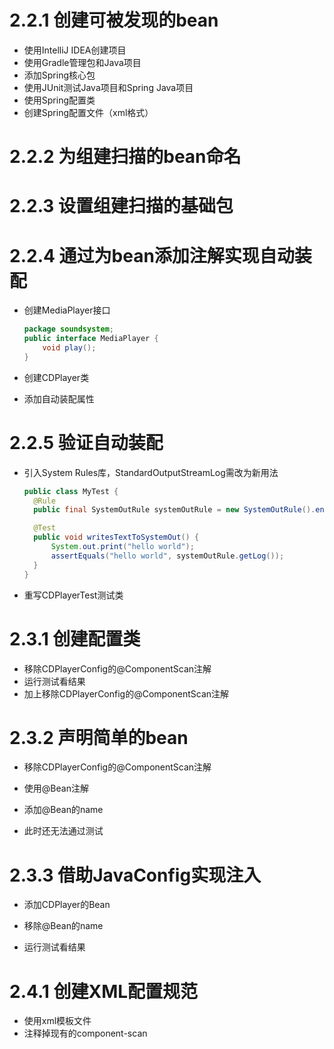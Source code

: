 # 2.2.1 创建可被发现的bean
- 使用IntelliJ IDEA创建项目
- 使用Gradle管理包和Java项目
- 添加Spring核心包
- 使用JUnit测试Java项目和Spring Java项目
- 使用Spring配置类
- 创建Spring配置文件（xml格式）

# 2.2.2 为组建扫描的bean命名

# 2.2.3 设置组建扫描的基础包

# 2.2.4 通过为bean添加注解实现自动装配

- 创建MediaPlayer接口

  ```java
  package soundsystem;
  public interface MediaPlayer {
      void play();
  }
  ```

- 创建CDPlayer类

- 添加自动装配属性

# 2.2.5 验证自动装配

- 引入System Rules库，StandardOutputStreamLog需改为新用法

  ```java
  public class MyTest {
  	@Rule
  	public final SystemOutRule systemOutRule = new SystemOutRule().enableLog();

  	@Test
  	public void writesTextToSystemOut() {
  		System.out.print("hello world");
  		assertEquals("hello world", systemOutRule.getLog());
  	}
  }
  ```
- ​重写CDPlayerTest测试类

# 2.3.1 创建配置类

- 移除CDPlayerConfig的@ComponentScan注解
- 运行测试看结果
- 加上移除CDPlayerConfig的@ComponentScan注解

# 2.3.2 声明简单的bean

- 移除CDPlayerConfig的@ComponentScan注解

- 使用@Bean注解

- 添加@Bean的name

- 此时还无法通过测试

# 2.3.3 借助JavaConfig实现注入

- 添加CDPlayer的Bean

- 移除@Bean的name

- 运行测试看结果

# 2.4.1 创建XML配置规范

- 使用xml模板文件
- 注释掉现有的component-scan